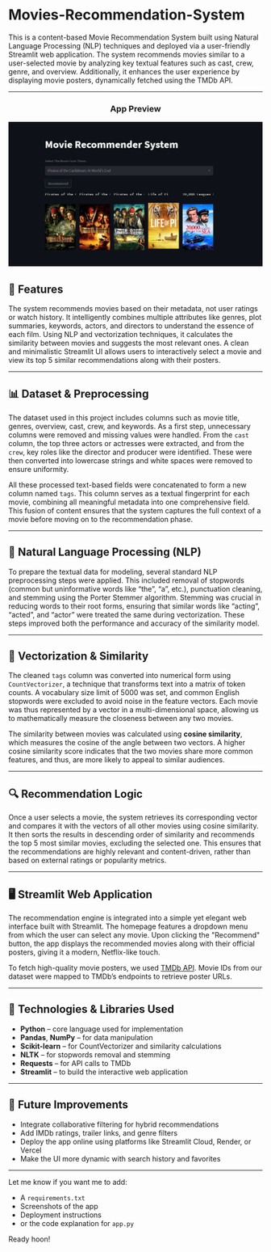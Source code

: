 # Movies-Recommendation-System

This is a content-based Movie Recommendation System built using Natural Language Processing (NLP) techniques and deployed via a user-friendly Streamlit web application. The system recommends movies similar to a user-selected movie by analyzing key textual features such as cast, crew, genre, and overview. Additionally, it enhances the user experience by displaying movie posters, dynamically fetched using the TMDb API.

---
<h3 align="center">App Preview</h3>

<p align="center">
  <img src="appscreenshot.png" alt="App Screenshot" width="600"/>
</p>


## 📌 Features

The system recommends movies based on their metadata, not user ratings or watch history. It intelligently combines multiple attributes like genres, plot summaries, keywords, actors, and directors to understand the essence of each film. Using NLP and vectorization techniques, it calculates the similarity between movies and suggests the most relevant ones. A clean and minimalistic Streamlit UI allows users to interactively select a movie and view its top 5 similar recommendations along with their posters.

---

## 📊 Dataset & Preprocessing

The dataset used in this project includes columns such as movie title, genres, overview, cast, crew, and keywords. As a first step, unnecessary columns were removed and missing values were handled. From the `cast` column, the top three actors or actresses were extracted, and from the `crew`, key roles like the director and producer were identified. These were then converted into lowercase strings and white spaces were removed to ensure uniformity.

All these processed text-based fields were concatenated to form a new column named `tags`. This column serves as a textual fingerprint for each movie, combining all meaningful metadata into one comprehensive field. This fusion of content ensures that the system captures the full context of a movie before moving on to the recommendation phase.

---

## 🧠 Natural Language Processing (NLP)

To prepare the textual data for modeling, several standard NLP preprocessing steps were applied. This included removal of stopwords (common but uninformative words like “the”, “a”, etc.), punctuation cleaning, and stemming using the Porter Stemmer algorithm. Stemming was crucial in reducing words to their root forms, ensuring that similar words like “acting”, “acted”, and “actor” were treated the same during vectorization. These steps improved both the performance and accuracy of the similarity model.

---

## 🧮 Vectorization & Similarity

The cleaned `tags` column was converted into numerical form using `CountVectorizer`, a technique that transforms text into a matrix of token counts. A vocabulary size limit of 5000 was set, and common English stopwords were excluded to avoid noise in the feature vectors. Each movie was thus represented by a vector in a multi-dimensional space, allowing us to mathematically measure the closeness between any two movies.

The similarity between movies was calculated using **cosine similarity**, which measures the cosine of the angle between two vectors. A higher cosine similarity score indicates that the two movies share more common features, and thus, are more likely to appeal to similar audiences.

---

## 🔍 Recommendation Logic

Once a user selects a movie, the system retrieves its corresponding vector and compares it with the vectors of all other movies using cosine similarity. It then sorts the results in descending order of similarity and recommends the top 5 most similar movies, excluding the selected one. This ensures that the recommendations are highly relevant and content-driven, rather than based on external ratings or popularity metrics.

---

## 🖥️ Streamlit Web Application

The recommendation engine is integrated into a simple yet elegant web interface built with Streamlit. The homepage features a dropdown menu from which the user can select any movie. Upon clicking the "Recommend" button, the app displays the recommended movies along with their official posters, giving it a modern, Netflix-like touch.

To fetch high-quality movie posters, we used [TMDb API](https://www.themoviedb.org/documentation/api). Movie IDs from our dataset were mapped to TMDb’s endpoints to retrieve poster URLs.

---

## 🧰 Technologies & Libraries Used

* **Python** – core language used for implementation
* **Pandas**, **NumPy** – for data manipulation
* **Scikit-learn** – for CountVectorizer and similarity calculations
* **NLTK** – for stopwords removal and stemming
* **Requests** – for API calls to TMDb
* **Streamlit** – to build the interactive web application

---

## 🚀 Future Improvements

* Integrate collaborative filtering for hybrid recommendations
* Add IMDb ratings, trailer links, and genre filters
* Deploy the app online using platforms like Streamlit Cloud, Render, or Vercel
* Make the UI more dynamic with search history and favorites

---

Let me know if you want me to add:

* A `requirements.txt`
* Screenshots of the app
* Deployment instructions
* or the code explanation for `app.py`

Ready hoon!
